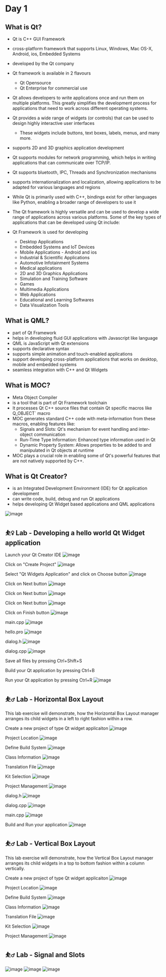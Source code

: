# Day 1

## What is Qt?
- Qt is C++ GUI Framework
- cross-platform framework that supports Linux, Windows, Mac OS-X, Android, ios, Embedded Systems
- developed by the Qt company
- Qt framework is available in 2 flavours
  - Qt Opensource
  - Qt Enterprise for commercial use
- Qt allows developers to write applications once and run them on multiple platforms. This greatly simplifies the development process for applications that need to work across different operating systems.
- Qt provides a wide range of widgets (or controls) that can be used to design highly interactive user interfaces
  - These widgets include buttons, text boxes, labels, menus, and many more.
- supports 2D and 3D graphics application development
- Qt supports modules for network programming, which helps in writing applications that can communicate over TCP/IP.
- Qt supports bluetooth, IPC, Threads and Synchronization mechanisms
- supports internationalization and localization, allowing applications to be adapted for various languages and regions
- While Qt is primarily used with C++, bindings exist for other languages like Python, enabling a broader range of developers to use it
- The Qt framework is highly versatile and can be used to develop a wide range of applications across various platforms. Some of the key types of applications that can be developed using Qt include:

- Qt Framework is used for developing
  - Desktop Applications
  - Embedded Systems and IoT Devices
  - Mobile Applications - Android and ios
  - Industrial & Scientific Applications
  - Automotive Infotainment Systems
  - Medical applications
  - 2D and 3D Graphics Applications
  - Simulation and Training Software
  - Games
  - Multimedia Applications
  - Web Applications
  - Educational and Learning Softwares
  - Data Visualization Tools

## What is QML?
- part of Qt Framework
- helps in developing fluid GUI applications with Javascript like language
- QML is JavaScript with Qt extensions
- supports declarative syntax
- supports simple animation and touch-enabled applications
- support developing cross-platform applications that works on desktop, mobile and embedded systems
- seamless integration with C++ and Qt Widgets

## What is MOC?
- Meta Object Compiler
- is a tool that is part of Qt Framework toolchain
- It processes Qt C++ source files that contain Qt specific macros like Q_OBJECT` macro
- MOC generates standard C++ code with meta-information from these macros, enabling features like:
  - Signals and Slots: Qt's mechanism for event handling and inter-object communication
  - Run-Time Type Information: Enhanced type information used in Qt
  - Dynamic Property System: Allows properties to be added to and manipulated in Qt objects at runtime
- MOC plays a crucial role in enabling some of Qt's powerful features that are not natively supported by C++.

## What is Qt Creator?
- is an Integrated Development Environment (IDE) for Qt application development
- can write code, build, debug and run Qt applications
- helps developing Qt Widget based applications and QML applications

![image](https://github.com/tektutor/qt-jan-2024/assets/12674043/f684632a-99f3-4b3d-b8b2-a614d8a71b1f)


## ⛹️‍♀️ Lab - Developing a hello world Qt Widget application
Launch your Qt Creator IDE
![image](https://github.com/tektutor/qt-jan-2024/assets/12674043/f684632a-99f3-4b3d-b8b2-a614d8a71b1f)

Click on "Create Project"
![image](https://github.com/tektutor/qt-jan-2024/assets/12674043/01c16f21-cd44-41ac-aef7-bbccc8006d94)

Select "Qt Widgets Application" and click on Choose button
![image](https://github.com/tektutor/qt-jan-2024/assets/12674043/639fdaa2-45f6-44fd-8b5e-bf86975ed8b8)

Click on Next button
![image](https://github.com/tektutor/qt-jan-2024/assets/12674043/6984116c-b2b2-4f92-b297-bc2e65f4d4d4)

Click on Next button
![image](https://github.com/tektutor/qt-jan-2024/assets/12674043/1af32032-1e76-436a-ab3c-a048083c126e)

Click on Next button
![image](https://github.com/tektutor/qt-jan-2024/assets/12674043/c4e3cfc3-c252-45cb-90c0-5aacf38af3ba)

Click on Finish button
![image](https://github.com/tektutor/qt-jan-2024/assets/12674043/f1c58920-24bd-45d2-b140-efd9d42cf6df)

main.cpp
![image](https://github.com/tektutor/qt-jan-2024/assets/12674043/fc734b79-f1e6-46f9-b823-a6a10c9a6aae)

hello.pro
![image](https://github.com/tektutor/qt-jan-2024/assets/12674043/2330ebdf-2d01-4f2f-8ac6-54324ac5ffcb)

dialog.h
![image](https://github.com/tektutor/qt-jan-2024/assets/12674043/57f007f5-3374-4df7-a94f-6b190fbf7af7)

dialog.cpp
![image](https://github.com/tektutor/qt-jan-2024/assets/12674043/547863d8-86ca-4da1-8d56-875fe383f013)

Save all files by pressing Ctrl+Shift+S

Build your Qt application by pressing Ctrl+B

Run your Qt application by pressing Ctrl+R
![image](https://github.com/tektutor/qt-jan-2024/assets/12674043/cbf0204a-b6cb-4541-88c2-02b671e33609)

## ⛹️‍♂️ Lab - Horizontal Box Layout

This lab exercise will demonstrate, how the Horizontal Box Layout manager arranges its child widgets in a left to right fashion within a row.

Create a new project of type Qt widget applicaiton 
![image](https://github.com/tektutor/qt-jan-2024/assets/12674043/1de85943-764b-41de-b5cf-7220cb08c914)

Project Location
![image](https://github.com/tektutor/qt-jan-2024/assets/12674043/fe1fd6f9-430c-4ee4-af33-1617e0f83113)

Define Build System
![image](https://github.com/tektutor/qt-jan-2024/assets/12674043/eaadc80e-5b79-4b93-8a61-f9d0fc4ba3bb)

Class Information
![image](https://github.com/tektutor/qt-jan-2024/assets/12674043/8fbdd063-74a9-4e6d-8e8b-7b98dc52e5f2)

Translation File
![image](https://github.com/tektutor/qt-jan-2024/assets/12674043/f3e12165-b32c-454a-ae8a-c89241d669e4)

Kit Selection
![image](https://github.com/tektutor/qt-jan-2024/assets/12674043/05f12fd5-744f-44b0-b266-869a4f6f9706)

Project Management
![image](https://github.com/tektutor/qt-jan-2024/assets/12674043/959d4416-c3bb-4915-bb4b-c9147bb842de)

dialog.h
![image](https://github.com/tektutor/qt-jan-2024/assets/12674043/3c0e1e5a-06a3-4428-9855-f159470adf85)

dialog.cpp
![image](https://github.com/tektutor/qt-jan-2024/assets/12674043/386fa057-f6a2-44a4-8250-4fca9cafebc6)

main.cpp
![image](https://github.com/tektutor/qt-jan-2024/assets/12674043/bc3cbf3b-65c9-45e9-bd0f-273e1fd4ded3)

Build and Run your application
![image](https://github.com/tektutor/qt-jan-2024/assets/12674043/0cb3063f-5f8a-4dcb-95a6-ac312c702f5f)

## ⛹️‍♂️ Lab - Vertical Box Layout
This lab exercise will demonstrate, how the Vertical Box Layout manager arranges its child widgets in a top to bottom fashion within a column vertically.

Create a new project of type Qt widget applicaiton 
![image](https://github.com/tektutor/qt-jan-2024/assets/12674043/1de85943-764b-41de-b5cf-7220cb08c914)

Project Location
![image](https://github.com/tektutor/qt-jan-2024/assets/12674043/fe1fd6f9-430c-4ee4-af33-1617e0f83113)

Define Build System
![image](https://github.com/tektutor/qt-jan-2024/assets/12674043/eaadc80e-5b79-4b93-8a61-f9d0fc4ba3bb)

Class Information
![image](https://github.com/tektutor/qt-jan-2024/assets/12674043/8fbdd063-74a9-4e6d-8e8b-7b98dc52e5f2)

Translation File
![image](https://github.com/tektutor/qt-jan-2024/assets/12674043/f3e12165-b32c-454a-ae8a-c89241d669e4)

Kit Selection
![image](https://github.com/tektutor/qt-jan-2024/assets/12674043/05f12fd5-744f-44b0-b266-869a4f6f9706)

Project Management
![image](https://github.com/tektutor/qt-jan-2024/assets/12674043/959d4416-c3bb-4915-bb4b-c9147bb842de)


## ⛹️‍♂️ Lab - Signal and Slots

![image](https://github.com/tektutor/qt-jan-2024/assets/12674043/c6b7fb2e-5fcb-4c8c-9ab8-9a8b1d00c768)
![image](https://github.com/tektutor/qt-jan-2024/assets/12674043/3ae414c4-366a-416c-be71-3ec8ceff037f)
![image](https://github.com/tektutor/qt-jan-2024/assets/12674043/ab7b72cd-09a3-4a5f-8f36-2bd0dd4766d3)
